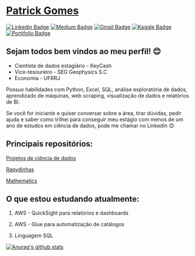  # <div class="LI-profile-badge"  data-version="v1" data-size="medium" data-locale="pt_BR" data-type="horizontal" data-theme="dark" data-vanity="patotricks15"><a class="LI-simple-link" href='https://github.com/Patotricks15/Ciencia-de-dados-projetos/blob/master/Curr%C3%ADculo%20Patrick%20Gomes.pdf'>Patrick Gomes</a></div>
[![Linkedin Badge](https://img.shields.io/badge/-LinkedIn-blue?style=flat-square&logo=Linkedin&logoColor=white&link=https://www.linkedin.com/in/patrick-gomes-2432751a3/)](https://www.linkedin.com/in/patrick-gomes-2432751a3/) [![Medium Badge](https://img.shields.io/badge/-Medium-black?style=flat-square&logo=Medium&logoColor=white&link=https://medium.com/@patrickufrrj)](https://medium.com/@patrickufrrj) [![Gmail Badge](https://img.shields.io/badge/-Gmail-red?style=flat-square&logo=Gmail&logoColor=white&link=patrickufrrj@gmail.com)](patrickufrrj@gmail.com) [![Kaggle Badge](https://img.shields.io/badge/-kaggle-blue?style=flat-square&logo=kaggle&logoColor=white&link=https://www.kaggle.com/patrickgomes)](https://www.kaggle.com/patrickgomes) [![Portifolio Badge](https://img.shields.io/badge/-Portfolio-green?style=flat-square&logo=Portfolio&logoColor=white&link=https://patotricks15.github.io/Ciencia-de-dados-projetos/)](https://patotricks15.github.io/Ciencia-de-dados-projetos/)

## Sejam todos bem vindos ao meu perfil! 😊

* Cientista de dados estagiário - KeyCash
* Vice-tesoureiro - SEG Geophysics S.C
* Economia - UFRRJ

Possuo habilidades com Python, Excel, SQL, análise exploratória de dados, aprendizado de máquinas, web scraping, visualização de dados e relatórios de BI.

Se você for iniciante e quiser conversar sobre a área, tirar dúvidas, pedir ajuda e saber como trilhei para conseguir meu estágio com menos de um ano de estudos em ciência de dados, pode me chamar no Linkedin 😊

## Principais repositórios:

[Projetos de ciência de dados](https://github.com/Patotricks15/Ciencia-de-dados-projetos)

[Rapydinhas](https://github.com/Patotricks15/Rapydinhas)

[Mathematics](https://github.com/Patotricks15/Mathematics)

## O que estou estudando atualmente:

1. AWS - QuickSight para relatórios e dashboards

2. AWS - Glue para automatização de catálogos

3. Linguagem SQL


[![Anurag's github stats](https://github-readme-stats.vercel.app/api?username=patotricks15)](https://github.com/anuraghazra/github-readme-stats)

